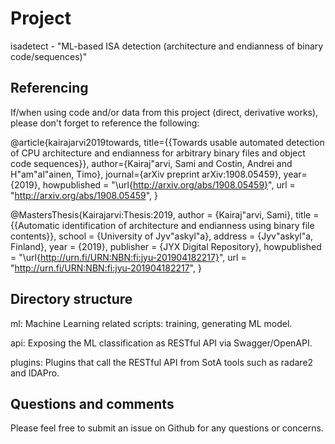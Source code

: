# Project

isadetect - "ML-based ISA detection (architecture and endianness of binary code/sequences)"


## Referencing

If/when using code and/or data from this project (direct, derivative works),
please don't forget to reference the following:

@article{kairajarvi2019towards,
	title={{Towards usable automated detection of CPU architecture and endianness for arbitrary binary files and object code sequences}},
	author={Kairaj\"arvi, Sami and Costin, Andrei and H\"am\"al\"ainen, Timo},
	journal={arXiv preprint arXiv:1908.05459},
	year={2019},
    howpublished =   "\url{http://arxiv.org/abs/1908.05459}",
    url =   "http://arxiv.org/abs/1908.05459",
}

@MastersThesis{Kairajarvi:Thesis:2019,
    author     =     {Kairaj\"arvi, Sami},
    title     =     {{Automatic identification of architecture and endianness using binary file contents}},
    school     =     {University of Jyv\"askyl\"a},
    address     =     {Jyv\"askyl\"a, Finland},
    year     =     {2019},
    publisher   =   {JYX Digital Repository},
    howpublished =   "\url{http://urn.fi/URN:NBN:fi:jyu-201904182217}",
    url =   "http://urn.fi/URN:NBN:fi:jyu-201904182217",
}


## Directory structure

ml: Machine Learning related scripts: training, generating ML model.

api: Exposing the ML classification as RESTful API via Swagger/OpenAPI.

plugins: Plugins that call the RESTful API from SotA tools such as radare2 and IDAPro.

## Questions and comments

Please feel free to submit an issue on Github for any questions or concerns.
